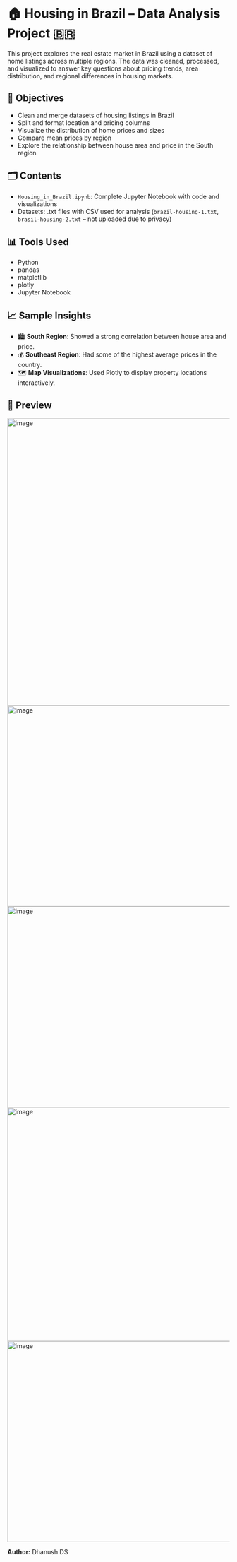 # 🏠 Housing in Brazil – Data Analysis Project 🇧🇷

This project explores the real estate market in Brazil using a dataset of home listings across multiple regions. The data was cleaned, processed, and visualized to answer key questions about pricing trends, area distribution, and regional differences in housing markets.

## 📌 Objectives

- Clean and merge datasets of housing listings in Brazil
- Split and format location and pricing columns
- Visualize the distribution of home prices and sizes
- Compare mean prices by region
- Explore the relationship between house area and price in the South region

## 🗂️ Contents

- `Housing_in_Brazil.ipynb`: Complete Jupyter Notebook with code and visualizations
- Datasets: .txt files with CSV used for analysis (`brazil-housing-1.txt`, `brasil-housing-2.txt` – not uploaded due to privacy)

## 📊 Tools Used

- Python
- pandas
- matplotlib
- plotly
- Jupyter Notebook

## 📈 Sample Insights

- 🏙️ **South Region**: Showed a strong correlation between house area and price.
- 💰 **Southeast Region**: Had some of the highest average prices in the country.
- 🗺️ **Map Visualizations**: Used Plotly to display property locations interactively.

## 👀 Preview

<img width="642" height="651" alt="image" src="https://github.com/user-attachments/assets/f9ca3d08-3ed8-400e-9da7-d721bdd3e7aa" />
<img width="580" height="455" alt="image" src="https://github.com/user-attachments/assets/148ae64e-779a-40dd-84b5-fd4596c0ad4d" />
<img width="534" height="455" alt="image" src="https://github.com/user-attachments/assets/8416c234-4a57-42a6-89a9-a309ec8b74d7" />
<img width="597" height="530" alt="image" src="https://github.com/user-attachments/assets/f19f06bd-1346-46e3-a0ec-632d226fdf6c" />
<img width="597" height="455" alt="image" src="https://github.com/user-attachments/assets/7ba76798-3143-430c-a124-b02d52ec4678" />


**Author:** Dhanush DS
